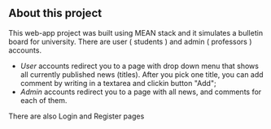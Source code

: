 About this project
-----------------------------
This web-app project was built using MEAN stack and it simulates a bulletin board for university.
There are user ( students ) and admin ( professors ) accounts.  
- *User* accounts redirect you to a page with drop down menu that shows all currently published news (titles). After you pick one title, you can add comment by writing in a textarea and clickin button "Add";  
- *Admin* accounts redirect you to a page with all news, and comments for each of them.

There are also Login and Register pages
